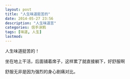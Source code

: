 ```yaml
---
layout: post
title: "人生味道挺苦的"
date: 2014-05-27 23:56
description: "人生味道苦"
categories: 信手涂鸦
tags: [味道, 人生]
lastmod: 
--- 
```


人生味道挺苦的！

坐在地上干活，后面铺着席子，这样累了就直接躺下，好舒服啊

舒服无非是因为强烈的身心剧痛对比。
